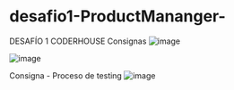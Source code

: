 # desafio1-ProductMananger-

DESAFÍO 1 CODERHOUSE
Consignas
![image](https://github.com/nicolas-rosencovich/desafio1-ProductMananger-/assets/139424337/943902b2-d909-44a6-b211-74fde0206d5b)

![image](https://github.com/nicolas-rosencovich/desafio1-ProductMananger-/assets/139424337/71636190-c81f-47c0-9a6e-35bc7f5a95cf)

Consigna - Proceso de testing
![image](https://github.com/nicolas-rosencovich/desafio1-ProductMananger-/assets/139424337/4ac59dc7-aa67-4e32-93b5-bd2036105e10)

